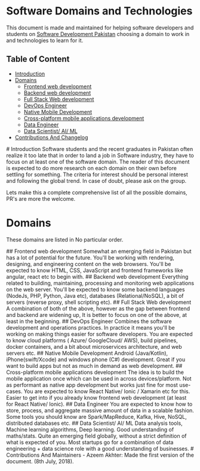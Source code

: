 # Software Domains and Technologies
This document is made and maintained for helping software developers and students on [Software Development Pakistan](https://www.facebook.com/groups/softdevpk/) choosing a domain to work in and technologies to learn for it. 

## Table of Content
- [Introduction](#introduction)
- [Domains](#domains) 
  - [Frontend web development](#frontend)
  - [Backend web development](#backend)
  - [Full Stack Web development](#fullstack)
  - [DevOps Engineer](#devops)
  - [Native Mobile Development](#nativemobile)
  - [Cross-platform mobile applications development](#cross-platform-mobile)
  - [Data Engineer](#dataengineer)
  - [Data Scientist/ AI/ ML](#datascientist)
- [Contributions And Changelog](#contribution)

<a name="introduction" />
# Introduction
Software students and the recent graduates in Pakistan often realize it too late that in order to land a job in Software industry, they have to focus on at least one of the software domain. The reader of this document is expected to do more research on each domain on their own before settling for something. The criteria for interest should be personal interest and following the global trend. In case of doubt, please ask on the group.

Lets make this a complete comprehensive list of all the possible domains, PR's are more the welcome.
<a name="domains" />
# Domains
These domains are listed in No particular order.

<a name="frontend" />
## Frontend web development
Somewhat an emerging field in Pakistan but has a lot of potential for the future. You'll be working with rendering, designing, and engineering content on the web browsers. You'll be expected to know HTML, CSS, JavaScript and frontend frameworks like angular, react etc to begin with.


<a name="backend" />
## Backend web development
Everything related to building, maintaining, processing and monitoring web applications on the web server. You'll be expected to know some backend languages (NodeJs, PHP, Python, Java etc), databases (Relational/NoSQL), a bit of servers (reverse proxy, shell scripting etc).


<a name="fullstack" />
## Full Stack Web development
A combination of both of the above, however as the gap between frontend and backend are widening up, It is better to focus on one of the above, at least in the beginning.


<a name="devops" />
## DevOps Engineer 
Combines the software development and operations practices. In practice it means you'll be working on making things easier for software developers. You are expected to know cloud platforms ( Azure/ GoogleCloud/ AWS), build pipelines, docker containers, and a bit about microservices architecture, and web servers etc.


<a name="nativemobile" />
## Native Mobile Development
Android (Java/Kotlin), iPhone(swift/Xcode) and windows phone (C#) development. Great if you want to build apps but not as much in demand as web development.


<a name="cross-platform-mobile" />
## Cross-platform mobile applications development
The idea is to build the mobile application once which can be used in across devices/platform. Not as performant as native app development but works just fine for most use-cases. You are expected to know React Native/ Ionic / Xamarin etc for this. Easier to get into if you already know frontend web development (at least for React Native/ Ionic).


<a name="dataengineer" />
## Data Engineer
You are expected to know how to store, process, and aggregate massive amount of data in a scalable fashion. Some tools you should know are Spark/MapReduce, Kafka, Hive, NoSQL, distributed databases etc.


<a name="datascientist" />
## Data Scientist/ AI/ ML
Data analysis tools, Machine learning algorithms, Deep learning. Good understanding of maths/stats. Quite an emerging field globally, without a strict definition of what is expected of you. Most startups go for a combination of data engineering + data science role with a good understanding of businesses.


<a name="contribution" />
# Contributions And Maintainers
- Azeem Akhter: Made the first version of the document. (8th July, 2018).
